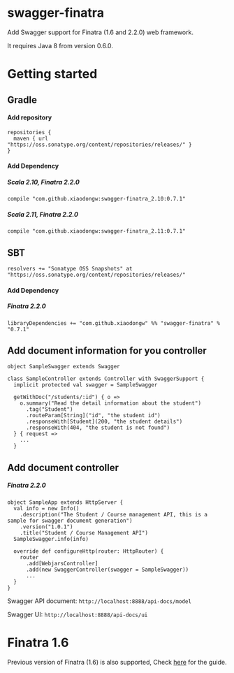 # swagger-finatra
Add Swagger support for Finatra (1.6 and 2.2.0) web framework.

It requires Java 8 from version 0.6.0.

# Getting started
## Gradle
#### Add repository

	repositories {
	  maven { url "https://oss.sonatype.org/content/repositories/releases/" }
	}

#### Add Dependency

##### Scala 2.10, Finatra 2.2.0

	compile "com.github.xiaodongw:swagger-finatra_2.10:0.7.1"

##### Scala 2.11, Finatra 2.2.0

	compile "com.github.xiaodongw:swagger-finatra_2.11:0.7.1"

## SBT
	resolvers += "Sonatype OSS Snapshots" at "https://oss.sonatype.org/content/repositories/releases/"

#### Add Dependency

##### Finatra 2.2.0

    libraryDependencies += "com.github.xiaodongw" %% "swagger-finatra" % "0.7.1"

## Add document information for you controller
    object SampleSwagger extends Swagger

    class SampleController extends Controller with SwaggerSupport {
      implicit protected val swagger = SampleSwagger

      getWithDoc("/students/:id") { o =>
        o.summary("Read the detail information about the student")
          .tag("Student")
          .routeParam[String]("id", "the student id")
          .responseWith[Student](200, "the student details")
          .responseWith(404, "the student is not found")
      } { request =>
        ...
      }

## Add document controller

##### Finatra 2.2.0
    object SampleApp extends HttpServer {
      val info = new Info()
        .description("The Student / Course management API, this is a sample for swagger document generation")
        .version("1.0.1")
        .title("Student / Course Management API")
      SampleSwagger.info(info)

      override def configureHttp(router: HttpRouter) {
        router
          .add[WebjarsController]
          .add(new SwaggerController(swagger = SampleSwagger))
          ...
      }
    }
Swagger API document: ```http://localhost:8888/api-docs/model```

Swagger UI: ```http://localhost:8888/api-docs/ui```

# Finatra 1.6
Previous version of Finatra (1.6) is also supported, Check [here](finatra1.md) for the guide.
